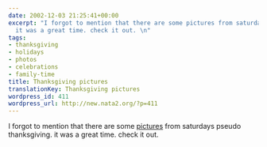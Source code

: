 ```yaml
---
date: 2002-12-03 21:25:41+00:00
excerpt: "I forgot to mention that there are some pictures from saturdays pseudo thanksgiving.
  it was a great time. check it out. \n"
tags:
- thanksgiving
- holidays
- photos
- celebrations
- family-time
title: Thanksgiving pictures
translationKey: Thanksgiving pictures
wordpress_id: 411
wordpress_url: http://new.nata2.org/?p=411
---
```


I forgot to mention that there are some <a href="http://www.daylin.org/Janise/Holidays/Thanksgiving02/">pictures</a> from saturdays pseudo thanksgiving. it was a great time. check it out.